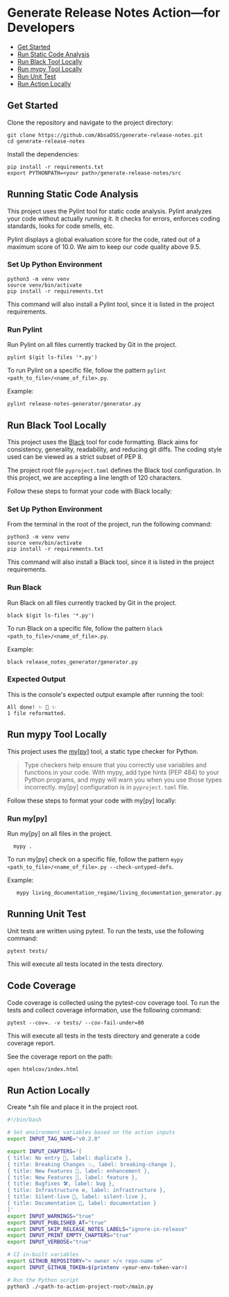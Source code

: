 # Generate Release Notes Action—for Developers

- [Get Started](#get-started)
- [Run Static Code Analysis](#running-static-code-analysis)
- [Run Black Tool Locally](#run-black-tool-locally)
- [Run mypy Tool Locally](#run-mypy-tool-locally)
- [Run Unit Test](#running-unit-test)
- [Run Action Locally](#run-action-locally)

## Get Started

Clone the repository and navigate to the project directory:

```shell
git clone https://github.com/AbsaOSS/generate-release-notes.git
cd generate-release-notes
```

Install the dependencies:

```shell
pip install -r requirements.txt
export PYTHONPATH=<your path>/generate-release-notes/src
```

## Running Static Code Analysis

This project uses the Pylint tool for static code analysis. Pylint analyzes your code without actually running it. It checks for errors, enforces coding standards, looks for code smells, etc.

Pylint displays a global evaluation score for the code, rated out of a maximum score of 10.0. We aim to keep our code quality above 9.5.

### Set Up Python Environment
```shell
python3 -m venv venv
source venv/bin/activate
pip install -r requirements.txt
```

This command will also install a Pylint tool, since it is listed in the project requirements.

### Run Pylint
Run Pylint on all files currently tracked by Git in the project.
```shell
pylint $(git ls-files '*.py')
```

To run Pylint on a specific file, follow the pattern `pylint <path_to_file>/<name_of_file>.py`.

Example:
```shell
pylint release-notes-generator/generator.py
``` 

## Run Black Tool Locally
This project uses the [Black](https://github.com/psf/black) tool for code formatting.
Black aims for consistency, generality, readability, and reducing git diffs.
The coding style used can be viewed as a strict subset of PEP 8.

The project root file `pyproject.toml` defines the Black tool configuration.
In this project, we are accepting a line length of 120 characters.

Follow these steps to format your code with Black locally:

### Set Up Python Environment
From the terminal in the root of the project, run the following command:

```shell
python3 -m venv venv
source venv/bin/activate
pip install -r requirements.txt
```

This command will also install a Black tool, since it is listed in the project requirements.

### Run Black
Run Black on all files currently tracked by Git in the project.
```shell
black $(git ls-files '*.py')
```

To run Black on a specific file, follow the pattern `black <path_to_file>/<name_of_file>.py`.

Example:
```shell
black release_notes_generator/generator.py
``` 

### Expected Output
This is the console's expected output example after running the tool:
```
All done! ✨ 🍰 ✨
1 file reformatted.
```


## Run mypy Tool Locally

This project uses the [my[py]](https://mypy.readthedocs.io/en/stable/) tool, a static type checker for Python.

> Type checkers help ensure that you correctly use variables and functions in your code.
> With mypy, add type hints (PEP 484) to your Python programs,
> and mypy will warn you when you use those types incorrectly.
my[py] configuration is in `pyproject.toml` file.

Follow these steps to format your code with my[py] locally:

### Run my[py]

Run my[py] on all files in the project.
```shell
  mypy .
```

To run my[py] check on a specific file, follow the pattern `mypy <path_to_file>/<name_of_file>.py --check-untyped-defs`.

Example:
```shell
   mypy living_documentation_regime/living_documentation_generator.py
``` 


## Running Unit Test

Unit tests are written using pytest. To run the tests, use the following command:

```shell
pytest tests/
```

This will execute all tests located in the tests directory.

## Code Coverage

Code coverage is collected using the pytest-cov coverage tool. To run the tests and collect coverage information, use the following command:

```shell
pytest --cov=. -v tests/ --cov-fail-under=80
```

This will execute all tests in the tests directory and generate a code coverage report.

See the coverage report on the path:

```shell
open htmlcov/index.html
```

## Run Action Locally
Create *.sh file and place it in the project root.

```bash
#!/bin/bash

# Set environment variables based on the action inputs
export INPUT_TAG_NAME="v0.2.0"

export INPUT_CHAPTERS='[
{ title: No entry 🚫, label: duplicate },
{ title: Breaking Changes 💥, label: breaking-change },
{ title: New Features 🎉, label: enhancement },
{ title: New Features 🎉, label: feature },
{ title: Bugfixes 🛠, label: bug },
{ title: Infrastructure ⚙️, label: infrastructure },
{ title: Silent-live 🤫, label: silent-live },
{ title: Documentation 📜, label: documentation }
]'
export INPUT_WARNINGS="true"
export INPUT_PUBLISHED_AT="true"
export INPUT_SKIP_RELEASE_NOTES_LABELS="ignore-in-release"
export INPUT_PRINT_EMPTY_CHAPTERS="true"
export INPUT_VERBOSE="true"

# CI in-built variables
export GITHUB_REPOSITORY="< owner >/< repo-name >"
export INPUT_GITHUB_TOKEN=$(printenv <your-env-token-var>)

# Run the Python script
python3 ./<path-to-action-project-root>/main.py
```
